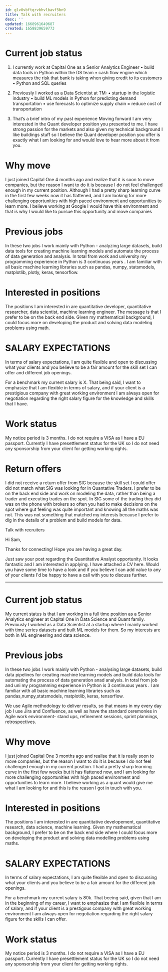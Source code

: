 ```yaml
---
id: glv0vbftqrvbhvlbavf5bn9
title: Talk with recruiters
desc: ''
updated: 1668961649687
created: 1658839659773
---
```


# Current job status

1) I currently work at Capital One as a Senior Analytics Engineer
    • build data tools in Python within the DS team
    • cash flow engine which measures the risk that bank is taking when giving credit to its customers
    • Python and SQL queries
2) Previously I worked as a Data Scientist at TM:
    • startup in the logistic industry
    • build ML models in Python for predicting demand transportation 
    • use forecasts to optimize supply chain = reduce cost of transportation

3) That’s a brief intro of my past experience
Moving forward I am very interested in the Quant developer position you presented to me. I have strong passion for the markets and also given my technical background I like buildings stuff so I believe the Quant developer position you offer is exactly what I am looking for and would love to hear more about it from you.

# Why move
I just joined Capital One 4 months ago and realize that it is soon to move companies, but the reason I want to do it is because I do not feel challenged enough in my current position. Although I had a pretty sharp learning curve in the first few weeks now it has flattened, and I am looking for more challenging opportunities with high paced environment and opportunities to learn more. I believe working at Google I would have this environment and that is why I would like to pursue this opportunity and move companies

# Previous jobs
In these two jobs I work mainly with Python - analyzing large datasets, build data tools for creating machine learning models and automate the process of data generation and analysis.
In total from work and university my programming experience in Python is 3 continuous years . I am familiar with all basic machine learning libraries such as pandas, numpy, statsmodels, matplotlib, plotly, keras, tensorflow.

# Interested in positions
The positions I am interested in are quantitative developer, quantitative researcher, data scientist, machine learning engineer. The message is that I prefer to be on the back end side. Given my mathematical background, I could focus more on developing the product and solving data modeling problems using math. 

# SALARY EXPECTATIONS
In terms of salary expectations, I am quite flexible and open to discussing what your clients and you believe to be a fair amount for the skill set I can offer and different job openings.

For a benchmark my current salary is X. That being said, I want to emphasize that I am flexible in terms of salary, and if your client is a prestigious company with great working environment I am always open for negotiation regarding the right salary figure for the knowledge and skills that I have.

# Work status
My notice period is 3 months. I do not require a VISA as I have a EU passport. Currently I have presettlement status for the UK so I do not need any sponsorship from your client for getting working rights.

# Return offers
I did not receive a return offer from SIG because the skill set I could offer did not match what SIG was looking for in Quantative Traders. I prefer to be on the back end side and work on modeling the data, rather than being a trader and executing trades on the spot. In SIG some of the trading they did was on the phone with brokers so often you had to make decisions on the spot where gut feeling was quite important and knowing all the maths was not. This was not something that matched my interests  because I prefer to dig in the details of a problem and build models for data.


Talk with recruiters

Hi Sam,

Thanks for connecting!  Hope you are having a great day.

Just saw your  post regarding the Quantitative Analyst opportunity. It looks fantastic and I am interested in applying. I have attached a CV here. Would you have some time to have a look and if you believe I can add value to any of your clients I'd be happy to have a call with you to discuss further.


-----------------------------------------------------------------------

# Current job status
My current status is that I am working in a full time position as a Senior Analytics engineer at Capital One in  Data Science and Quant family. Previously I worked as a Data Scientist at a startup where I mainly worked with time series datasets and built ML models for them. So my interests are both in ML engineering and data science.

# Previous jobs
In these two jobs I work mainly with Python - analysing large datasets, build data pipelines for creating machine learning models and build data tools for automating the process of data generation anad analysis.
In total from job and uni my programming experience in Python is 3 continuous years . I am familiar with all basic machine learning libraries such as pandas,numpy,statsmodels, matplotlib, keras, tensorflow.

We use Agile methodology to deliver results, so that means in my every day job I use Jira and Confluence, as well as have the standard ceremonies in Agile work environment- stand ups, refinement sessions, sprint plannings, retrospectives.

# Why move
I just joined Capital One 3 months ago and realise that it is really soon to move companies, but the reason I want to do it is because I do not feel challenged enough in my current position. I had a pretty sharp learning curve in the first few weeks but it has flattened now, and I am looking for more challenging opportunities with high paced environment and opportunities to learn more. I believe working as a quant would give me what I am looking for and this is the reason I got in touch with you.


# Interested in positions
The positions I am interested in are quantitative developement, quantitative research, data science, machine learning. Given my mathematical background, I prefer to be on the back end side where I could focus more on developing the product and solving data modelling problems using maths.

# SALARY EXPECTATIONS
In terms of salary expectations, I am quite flexible and open to discussing what your clients and you believe to be a fair amount for the different job openings.

For a benchmark my current salary is 80k. That beeing said, given that I am in the beginning of my career, I want to emphasize that I am flexible in terms of salary, and if your client is a prestigous company with great working environment I am always open for negotiation regarding the right salary figure for the skills I can offer.

# Work status
My notice period is 3 months. I do not require a VISA as I have a EU passport. Currently I have presettlement status for the UK so I do not need any sponsorship from your client for getting working rights.

